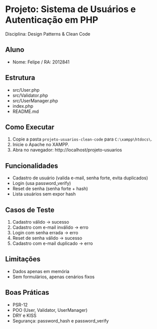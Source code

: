 # Projeto: Sistema de Usuários e Autenticação em PHP

Disciplina: Design Patterns & Clean Code

## Aluno
- Nome: Felipe / RA: 2012841

## Estrutura
- src/User.php
- src/Validator.php
- src/UserManager.php
- index.php
- README.md

## Como Executar
1. Copie a pasta `projeto-usuarios-clean-code` para `C:\xampp\htdocs\`.
2. Inicie o Apache no XAMPP.
3. Abra no navegador: http://localhost/projeto-usuarios

## Funcionalidades
- Cadastro de usuário (valida e-mail, senha forte, evita duplicados)
- Login (usa password_verify)
- Reset de senha (senha forte + hash)
- Lista usuários sem expor hash

## Casos de Teste
1. Cadastro válido → sucesso
2. Cadastro com e-mail inválido → erro
3. Login com senha errada → erro
4. Reset de senha válido → sucesso
5. Cadastro com e-mail duplicado → erro

## Limitações
- Dados apenas em memória
- Sem formulários, apenas cenários fixos

## Boas Práticas
- PSR-12
- POO (User, Validator, UserManager)
- DRY e KISS
- Segurança: password_hash e password_verify
